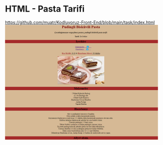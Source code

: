 # HTML - Pasta Tarifi
https://github.com/muatr/Kodluyoruz-Front-End/blob/main/task/index.html
![picture](https://github.com/muatr/Kodluyoruz-Front-End/blob/main/task/img/Untitled.png)
